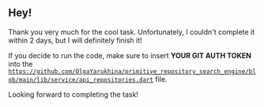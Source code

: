 ## Hey!

Thank you very much for the cool task. Unfortunately, I couldn't complete it within 2 days, but I will definitely finish it!

If you decide to run the code, make sure to insert **YOUR GIT AUTH TOKEN** into the [`https://github.com/OlgaYarukhina/primitive_repository_search_engine/blob/main/lib/service/api_repositories.dart`](service/api_repositories.dart) file.

Looking forward to completing the task!
